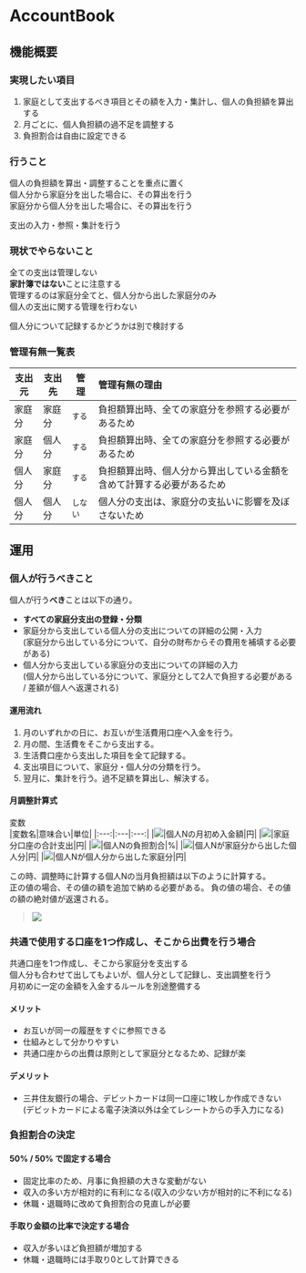 # AccountBook

## 機能概要

### 実現したい項目

1. 家庭として支出するべき項目とその額を入力・集計し、個人の負担額を算出する
1. 月ごとに、個人負担額の過不足を調整する
1. 負担割合は自由に設定できる

### 行うこと

個人の負担額を算出・調整することを重点に置く  
個人分から家庭分を出した場合に、その算出を行う  
家庭分から個人分を出した場合に、その算出を行う  

支出の入力・参照・集計を行う

### 現状でやらないこと

全ての支出は管理しない  
**家計簿ではない**ことに注意する  
管理するのは家庭分全てと、個人分から出した家庭分のみ  
個人の支出に関する管理を行わない  

個人分について記録するかどうかは別で検討する  

### 管理有無一覧表

| 支出元 | 支出先 | 管理 | 管理有無の理由 |
| --- | --- | --- | :--- |
| 家庭分 | 家庭分 | `する` | 負担額算出時、全ての家庭分を参照する必要があるため |
| 家庭分 | 個人分 | `する` | 負担額算出時、全ての家庭分を参照する必要があるため |
| 個人分 | 家庭分 | `する` | 負担額算出時、個人分から算出している金額を含めて計算する必要があるため |
| 個人分 | 個人分 | `しない` | 個人分の支出は、家庭分の支払いに影響を及ぼさないため |

## 運用

### 個人が行うべきこと
個人が行う**べき**ことは以下の通り。  

* **すべての家庭分支出の登録・分類**
* 家庭分から支出している個人分の支出についての詳細の公開・入力  
(家庭分から出している分について、自分の財布からその費用を補填する必要がある)
* 個人分から支出している家庭分の支出についての詳細の入力  
(個人分から出している分について、家庭分として2人で負担する必要がある / 差額が個人へ返還される)

#### 運用流れ

1. 月のいずれかの日に、お互いが生活費用口座へ入金を行う。
1. 月の間、生活費をそこから支出する。
1. 生活費口座から支出した項目を全て記録する。
1. 支出項目について、家庭分・個人分の分類を行う。
1. 翌月に、集計を行う。過不足額を算出し、解決する。

#### 月調整計算式

変数  
|変数名|意味合い|単位|
|:---:|:---|:---:|
|<img src="https://latex.codecogs.com/gif.latex?N_{f}">|個人Nの月初め入金額|円|
|<img src="https://latex.codecogs.com/gif.latex?K_{S}">|家庭分口座の合計支出|円|
|<img src="https://latex.codecogs.com/gif.latex?N_{p}">|個人Nの負担割合|%|
|<img src="https://latex.codecogs.com/gif.latex?N_{i}">|個人Nが家庭分から出した個人分|円|
|<img src="https://latex.codecogs.com/gif.latex?N_{k}">|個人Nが個人分から出した家庭分|円|

この時、調整時に計算する個人Nの当月負担額は以下のように計算する。  
正の値の場合、その値の額を追加で納める必要がある。
負の値の場合、その値の額の絶対値が返還される。


> <img src="https://latex.codecogs.com/gif.latex?K_{S}&space;\times&space;N_{p}&space;\div&space;100&space;-&space;(N_{f}&space;&plus;&space;N_{k}&space;-&space;N_{i})">


### 共通で使用する口座を1つ作成し、そこから出費を行う場合
共通口座を1つ作成し、そこから家庭分を支出する  
個人分も合わせて出してもよいが、個人分として記録し、支出調整を行う  
月初めに一定の金額を入金するルールを別途整備する

#### メリット

* お互いが同一の履歴をすぐに参照できる
* 仕組みとして分かりやすい
* 共通口座からの出費は原則として家庭分となるため、記録が楽

#### デメリット

* 三井住友銀行の場合、デビットカードは同一口座に1枚しか作成できない  
(デビットカードによる電子決済以外は全てレシートからの手入力になる)

### 負担割合の決定

#### 50% / 50% で固定する場合

* 固定比率のため、月事に負担額の大きな変動がない
* 収入の多い方が相対的に有利になる(収入の少ない方が相対的に不利になる)
* 休職・退職時に改めて負担割合の見直しが必要

#### 手取り金額の比率で決定する場合

* 収入が多いほど負担額が増加する
* 休職・退職時には手取り0として計算できる




